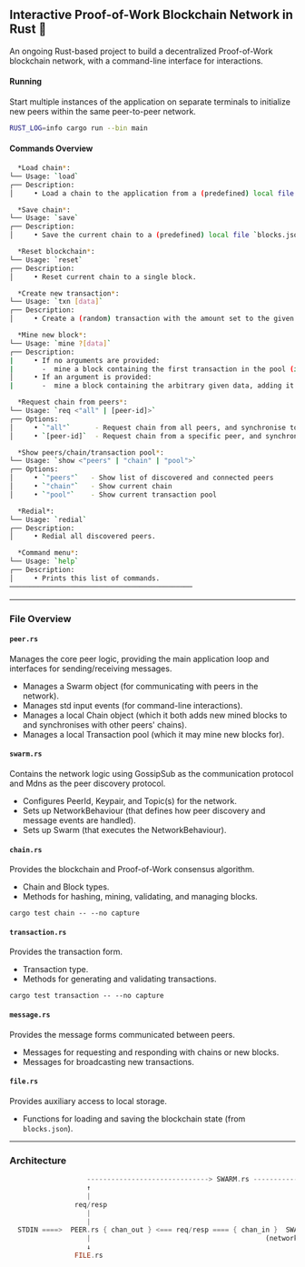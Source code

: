 ##  Interactive Proof-of-Work Blockchain Network in Rust 🦀

An ongoing Rust-based project to build a decentralized Proof-of-Work blockchain network, with a command-line interface for interactions.

#### Running

Start multiple instances of the application on separate terminals to initialize new peers within the same peer-to-peer network.

```sh
RUST_LOG=info cargo run --bin main
```

#### Commands Overview
```sh
  *Load chain*:
└── Usage: `load`
┌── Description:
│     • Load a chain to the application from a (predefined) local file `blocks.json`.

  *Save chain*:
└── Usage: `save`
┌── Description:
│     • Save the current chain to a (predefined) local file `blocks.json`.

  *Reset blockchain*:
└── Usage: `reset`
┌── Description:
│     • Reset current chain to a single block.

  *Create new transaction*:
└── Usage: `txn [data]`
┌── Description:
│     • Create a (random) transaction with the amount set to the given data, adding it to the pool, and broadcasting it to other peers.

  *Mine new block*:
└── Usage: `mine ?[data]`
┌── Description:
|     • If no arguments are provided:
|       -  mine a block containing the first transaction in the pool (if any), adding it to the chain, and broadcasting it to other peers.
│     • If an argument is provided:
|       -  mine a block containing the arbitrary given data, adding it to the chain, and broadcasting it to other peers.

  *Request chain from peers*:
└── Usage: `req <"all" | [peer-id]>`
┌── Options:
│     • `"all"`      - Request chain from all peers, and synchronise to the most up-to-date chain
│     • `[peer-id]`  - Request chain from a specific peer, and synchronise to the most up-to-date chain

  *Show peers/chain/transaction pool*:
└── Usage: `show <"peers" | "chain" | "pool">`
┌── Options:
│     • `"peers"`   - Show list of discovered and connected peers
│     • `"chain"`   - Show current chain
│     • `"pool"`    - Show current transaction pool

  *Redial*:
└── Usage: `redial`
┌── Description:
│     • Redial all discovered peers.

  *Command menu*:
└── Usage: `help`
┌── Description:
│     • Prints this list of commands.
─────────────────────────────────────────────
```

---
### File Overview

#### `peer.rs`
Manages the core peer logic, providing the main application loop and interfaces for sending/receiving messages.
- Manages a Swarm object (for communicating with peers in the network).
- Manages std input events (for command-line interactions).
- Manages a local Chain object (which it both adds new mined blocks to and synchronises with other peers' chains).
- Manages a local Transaction pool (which it may mine new blocks for).

#### `swarm.rs`
Contains the network logic using GossipSub as the communication protocol and Mdns as the peer discovery protocol.
- Configures PeerId, Keypair, and Topic(s) for the network.
- Sets up NetworkBehaviour (that defines how peer discovery and message events are handled).
- Sets up Swarm (that executes the NetworkBehaviour).

#### `chain.rs`
Provides the blockchain and Proof-of-Work consensus algorithm.
- Chain and Block types.
- Methods for hashing, mining, validating, and managing blocks.

```
cargo test chain -- --no capture
```

#### `transaction.rs`
Provides the transaction form.
- Transaction type.
- Methods for generating and validating transactions.

```
cargo test transaction -- --no capture
```

#### `message.rs`
Provides the message forms communicated between peers.
- Messages for requesting and responding with chains or new blocks.
- Messages for broadcasting new transactions.

#### `file.rs`
Provides auxiliary access to local storage.
- Functions for loading and saving the blockchain state (from `blocks.json`).


---

### Architecture
```rs
                   ------------------------------> SWARM.rs ---------------------------->
                   ↑                                                                    |
                   |                                                                    |
                req/resp                                                             req/resp
                   |                                                                    |
                   |                                                                    ↓
  STDIN ====>  PEER.rs { chan_out } <=== req/resp ==== { chan_in }  SWARM.rs  <-- event <---   P2P_NETWORK
                   |                                           (network behaviour)
                   ↓
                FILE.rs
```

<!--
  Note:
  The Peer and NetworkBehaviour object never directly communicate. The Swarm is the intermediary that executes the one-way communication (the NetworkBehaviour sending messages to it the Peer via the local channel) describes in the code, when responding to events.
-->
